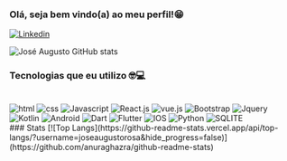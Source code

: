 ### Olá, seja bem vindo(a) ao meu perfil!😁


[![Linkedin](https://img.shields.io/badge/LinkedIn-0077B5?style=for-the-badge&logo=linkedin&logoColor=white)](https://www.linkedin.com/in/jose-augusto-nascimento-rosa-santos-55b26b22a/)

![José Augusto GitHub stats](https://github-readme-stats.vercel.app/api?username=joseaugustorosa&show_icons=true&theme=cobalt)

### Tecnologias que eu utilizo 🤓💻


<div style="display :inline_block"><br>

<img alt="html" src="https://img.shields.io/badge/HTML5-E34F26?style=for-the-badge&logo=html5&logoColor=white" >
<img alt="css" src="https://img.shields.io/badge/CSS3-1572B6?style=for-the-badge&logo=css3&logoColor=white" >
<img alt="Javascript" src="https://img.shields.io/badge/JavaScript-323330?style=for-the-badge&logo=javascript&logoColor=F7DF1E" >
<img alt="React.js" src="https://img.shields.io/badge/React-20232A?style=for-the-badge&logo=react&logoColor=61DAFB" >
<img alt="vue.js" src="https://img.shields.io/badge/Vue.js-35495E?style=for-the-badge&logo=vue.js&logoColor=4FC08D" >
<img alt="Bootstrap" src="https://img.shields.io/badge/Bootstrap-563D7C?style=for-the-badge&logo=bootstrap&logoColor=white" >
<img alt="Jquery" src="https://img.shields.io/badge/jQuery-0769AD?style=for-the-badge&logo=jquery&logoColor=white" >
<img alt="Kotlin" src="https://img.shields.io/badge/Kotlin-0095D5?&style=for-the-badge&logo=kotlin&logoColor=white" >
<img alt="Android" src="https://img.shields.io/badge/Android-3DDC84?style=for-the-badge&logo=android&logoColor=white" >
<img alt="Dart" src="https://img.shields.io/badge/Dart-0175C2?style=for-the-badge&logo=dart&logoColor=white" >
<img alt="Flutter" src="https://img.shields.io/badge/Flutter-02569B?style=for-the-badge&logo=flutter&logoColor=white" >
<img alt="IOS" src="https://img.shields.io/badge/iOS-000000?style=for-the-badge&logo=ios&logoColor=white" >
<img alt="Python" src="https://img.shields.io/badge/Python-3776AB?style=for-the-badge&logo=python&logoColor=white" >
<img alt="SQLITE" src="https://img.shields.io/badge/SQLite-07405E?style=for-the-badge&logo=sqlite&logoColor=white" >




</div>
### Stats
[![Top Langs](https://github-readme-stats.vercel.app/api/top-langs/?username=joseaugustorosa&hide_progress=false)](https://github.com/anuraghazra/github-readme-stats)


